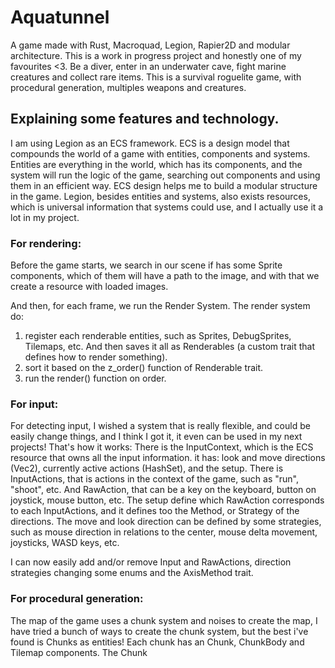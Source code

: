 # Aquatunnel
A game made with Rust, Macroquad, Legion, Rapier2D and modular architecture. This is a work in progress project and honestly one of my favourites <3.
Be a diver, enter in an underwater cave, fight marine creatures and collect rare items. This is a survival roguelite game, with procedural generation, multiples weapons and creatures.

## Explaining some features and technology.
I am using Legion as an ECS framework. ECS is a design model that compounds the world of a game with entities, components and systems. Entities are everything in the world, which has its components, and the system will run the logic of the game, searching out components and using them in an efficient way.
ECS design helps me to build a modular structure in the game.
Legion, besides entities and systems, also exists resources, which is universal information that systems could use, and I actually use it a lot in my project.

### For rendering:
Before the game starts, we search in our scene if has some Sprite components, which of them will have a path to the image, and with that we create a resource with loaded images.

And then, for each frame, we run the Render System. The render system do:
1. register each renderable entities, such as Sprites, DebugSprites, Tilemaps, etc. And then saves it all as Renderables (a custom trait that defines how to render something).
2. sort it based on the z_order() function of Renderable trait.
3. run the render() function on order.

### For input:
For detecting input, I wished a system that is really flexible, and could be easily change things, and I think I got it, it even can be used in my next projects!
That's how it works:
There is the InputContext, which is the ECS resource that owns all the input information.
it has: look and move directions (Vec2), currently active actions (HashSet), and the setup.
There is InputActions, that is actions in the context of the game, such as "run", "shoot", etc. And RawAction, that can be a key on the keyboard, button on joystick, mouse button, etc.
The setup define which RawAction corresponds to each InputActions, and it defines too the Method, or Strategy of the directions.
The move and look direction can be defined by some strategies, such as mouse direction in relations to the center, mouse delta movement, joysticks, WASD keys, etc.

I can now easily add and/or remove Input and RawActions, direction strategies changing some enums and the AxisMethod trait.

### For procedural generation:
The map of the game uses a chunk system and noises to create the map, I have tried a bunch of ways to create the chunk system, but the best i've found is Chunks as entities!
Each chunk has an Chunk, ChunkBody and Tilemap components. The Chunk 
